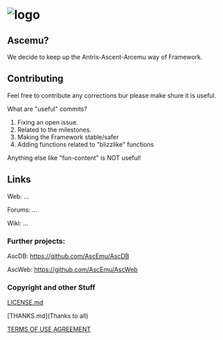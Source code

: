 ﻿# ![logo](http://ascemu.org/style/img/logo.png)

## Ascemu?
We decide to keep up the Antrix-Ascent-Arcemu way of Framework.

## Contributing
Feel free to contribute any corrections bur please make shure it is useful.

What are "useful" commits?
 1. Fixing an open issue.
 2. Related to the milestones.
 3. Making the Framework stable/safer
 4. Adding functions related to "blizzlike" functions 

Anything else like "fun-content" is NOT useful!

## Links
Web: ...

Forums: ...

Wiki: ...

### Further projects:
AscDB: https://github.com/AscEmu/AscDB

AscWeb: https://github.com/AscEmu/AscWeb


### Copyright and other Stuff
 [LICENSE.md](LICENSE)
 
 [THANKS.md](Thanks to all)
 
 [TERMS OF USE AGREEMENT](Terms)
 
